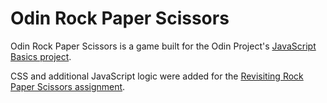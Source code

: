 # Odin Rock Paper Scissors

Odin Rock Paper Scissors is a game built for the Odin Project's [JavaScript Basics project](https://www.theodinproject.com/lessons/foundations-rock-paper-scissors).

CSS and additional JavaScript logic were added for the [Revisiting Rock Paper Scissors assignment](https://www.theodinproject.com/lessons/foundations-revisiting-rock-paper-scissors).